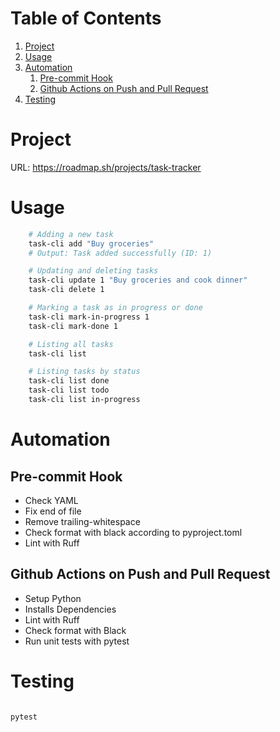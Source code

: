 # Table of Contents

1.  [Project](#org515ed3c)
2.  [Usage](#orge699002)
3.  [Automation](#orgc2a0ae9)
    1.  [Pre-commit Hook](#orgaddbb07)
    2.  [Github Actions on Push and Pull Request](#org7425e90)
4.  [Testing](#orge12b0b1)

# Project

URL: <https://roadmap.sh/projects/task-tracker>

# Usage

```bash
    # Adding a new task
    task-cli add "Buy groceries"
    # Output: Task added successfully (ID: 1)

    # Updating and deleting tasks
    task-cli update 1 "Buy groceries and cook dinner"
    task-cli delete 1

    # Marking a task as in progress or done
    task-cli mark-in-progress 1
    task-cli mark-done 1

    # Listing all tasks
    task-cli list

    # Listing tasks by status
    task-cli list done
    task-cli list todo
    task-cli list in-progress
```

# Automation

## Pre-commit Hook

-   Check YAML
-   Fix end of file
-   Remove trailing-whitespace
-   Check format with black according to pyproject.toml
-   Lint with Ruff

## Github Actions on Push and Pull Request

-   Setup Python
-   Installs Dependencies
-   Lint with Ruff
-   Check format with Black
-   Run unit tests with pytest

# Testing

```bash

pytest

```
